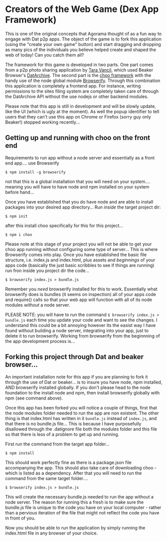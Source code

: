 # Creators of the Web Game (Dex App Framework)
This is one of the original concepts that Agorama thought of as a fun way to engage with Dat p2p apps. The object of the game is to fork this application (using the "create your own game" button) and start dragging and dropping as many pics of the individuals you believe helped create and shaped the web of today! Can you catch them all?

The framework for this game is developed in two parts. One part comes from a p2p photo sharing application by [Tara Vancil](https://twitter.com/taravancil), which used Beaker Browser's [DatArchive](https://beakerbrowser.com/docs/apis/dat). The second part is the [choo framework](https://choo.io/) with the handy use of the node global module [Browserify](https://github.com/browserify/browserify#usage). Through this combination this application is completely a frontend app. For instance, writing permissions to the sites filing system are completely taken care of through the DatArchive API without the use nodejs or other backend modules.

Please note that this app is still in development and will be slowly update, like the UI (which is ugly at the moment). As well the popup identifier to tell users that they can't use this app on Chrome or Firefox (sorry guy only Beaker!) stopped working recently...

## Getting up and running with choo on the front end
Requirements to run app without a node server and essentially as a front end app.... use Browserify

```
$ npm install -g browserify
```
not that this is a global installation that you will need on your system.... meaning you will have to have node and npm installed on your system before hand...

Once you have established that you do have node and are able to install packages into your desired app directory...
Run *inside* the target project dir:

```
$ npm init
```
after this install choo specifically for this for this project...

```
$ npm i choo
```
Please note at this stage of your project you will not be able to get your choo app running without configuring some type of server... This is where Browserify comes into play. Once you have established the basic file structure, i.e. index.js and index.html, plus assets and *beginnings* of your apps code (basically the just basic scribbles to see if things are running) run fron inside you project dir the code...

```
$ browserify index.js > bundle.js
```
Remember you *need* browserify installed for this to work. Essentially what browserify does is bundles (it seems on inspection) all of your apps code and require() calls so that your web app will function with all of its node modules *without* a node server.

PLEASE NOTE: you will have to run the command `$ browserify index.js > bundle.js` each time you update your code and want to see the changes. I understand this could be a bit annoying however its the easist way I have found without building a node server, integrating into your app, just to delete it to run browserify. Working from browserify from the beginnning of the app development process is...

## Forking this project through Dat and beaker browser...
An important installation note for this app if you are planning to fork it through the use of Dat or beaker... is to insure you have node, npm installed, AND browserify installed globally. If you don't please head to the node foundation to the install node and npm, then install browserify globally with npm (see command above).

Once this app has been forked you will notice a couple of things, first that the node modules folder needed to run the app are non existent. The other thing is that index.html has written in it `bundle.js` instead of `index.js`, and that there is no bundle.js file... This is because I have purposefully disallowed through the .datignore file both the modules folder and this file so that there is less of a problem to get up and running.

First run the command from the target app folder...

```
$ npm install
```
This should work perfectly fine as there is a package.json file accompanying the app. This should also take care of downloading choo - which is listed as a dependency. After that you will need to run the command from the same target folder....

```
$ browserify index.js > bundle.js
```
This will create the necessary bundle.js needed to run the app without a node server. The reason for running this a fresh is to make sure the bundle.js file is unique to the code you have on your local computer - rather than a pervious iteration of the file that might not reflect the code you have in front of you.

Now you should be able to run the application by simply running the index.html file in any browser of your choice.
